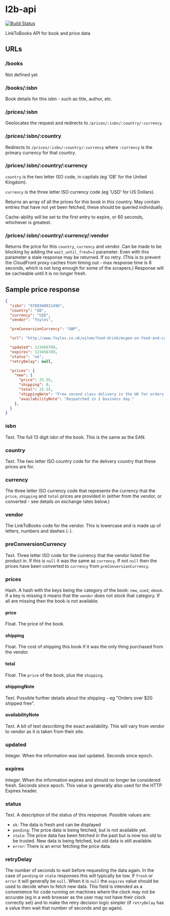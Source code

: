 # l2b-api

[![Build Status](https://secure.travis-ci.org/LinkToBooks/l2b-api.png)](http://travis-ci.org/LinkToBooks/l2b-api)

LinkToBooks API for book and price data





## URLs

### /books

Not defined yet

### /books/:isbn

Book details for this isbn - such as title, author, etc.

### /prices/:isbn

Geolocates the request and redirects to `/prices/:isbn/:country/:currency`.

### /prices/:isbn/:country

Redirects to `/prices/:isbn/:country/:currency` where `:currency` is the primary currency for that country.

### /prices/:isbn/:country/:currency

`country` is the two letter ISO code, in capitals (eg 'GB' for the United Kingdom).

`currency` is the three letter ISO currency code (eg 'USD' for US Dollars).

Returns an array of all the prices for this book in this country. May contain entries that have not yet been fetched, these should be queried individually.

Cache-ability will be set to the first entry to expire, or 60 seconds, whichever is greatest.

### /prices/:isbn/:country/:currency/:vendor

Returns the price for this `country`, `currency` and vendor. Can be made to be blocking by adding the `wait_until_fresh=1` parameter. Even with this parameter a stale response may be returned. If so retry. (This is to prevent the CloudFront proxy caches from timing out - max response time is 8 seconds, which is not long enough for some of the scrapers.) Response will be cacheable until it is no longer fresh.

## Sample price response

``` json
{
  "isbn": "9780340831496",
  "country": "GB",
  "currency": "USD",
  "vendor": "foyles",

  "preConversionCurrency": "GBP",

  "url": "http://www.foyles.co.uk/witem/food-drink/mcgee-on-food-and-cooking-an,harold-mcgee-9780340831496",

  "updated": 123456789,
  "expires": 123456789,
  "status": "ok",
  "retryDelay": null,

  "prices": {
    "new": {
      "price": 25.55,
      "shipping": 0,
      "total": 25.55,
      "shippingNote": "Free second class delivery in the UK for orders over £10",
      "availabilityNote": "Despatched in 1 business day."
    },
  }
}
```

### isbn

Text. The full 13 digit isbn of the book. This is the same as the EAN.

### country

Text. The two letter ISO country code for the delivery country that these prices are for.

### currency

The three letter ISO currency code that represents the currency that the `price`, `shipping` and `total` prices are provided in (either from the vendor, or converted - see details on exchange rates below.)

### vendor

The LinkToBooks code for the vendor. This is lowercase and is made up of letters, numbers and dashes (`-`).

### preConversionCurrency

Text. Three letter ISO code for the currency that the vendor listed the product in. If this is `null` it was the same as `currency`. If not `null` then the prices have been converted to `currency` from `preConversionCurrency`.

### prices

Hash. A hash with the keys being the category of the book: `new`, `used`, `ebook`. If a key is missing it means that the `vendor` does not stock that category. If all are missing then the book is not available.


#### price

Float. The price of the book.

#### shipping

Float. The cost of shipping this book if it was the only thing purchased from the vendor.

#### total

Float. The `price` of the book, plus the `shipping`.

#### shippingNote

Text. Possible further details about the shipping - eg "Orders over $20 shipped free".

#### availabilityNote

Text. A bit of text describing the exact availability. This will vary from vendor to vendor as it is taken from their site.

### updated

Integer. When the information was last updated. Seconds since epoch.

### expires

Integer. When the information expires and should no longer be considered fresh. Seconds since epoch. This value is generally also used for the HTTP Expires header.

### status

Text. A description of the status of this response. Possible values are:

- `ok`: The data is fresh and can be displayed
- `pending`: The price data is being fetched, but is not available yet.
- `stale`: The price data has been fetched in the past but is now too old to be trusted. New data is being fetched, but old data is still available.
- `error`: There is an error fetching the price data.

### retryDelay

The number of seconds to wait before requesting the data again. In the case of `pending` or `stale` responses this will typically be low. If `fresh` or `error` it will generally be `null`. When it is `null` the `expires` value should be used to decide when to fetch new data. This field is intended as a convenience for code running on machines where the clock may not be accurate (eg in a web browser as the user may not have their clock correctly set) and to make the retry decision logic simpler (if `retryDelay` has a value then wait that number of seconds and go again).
